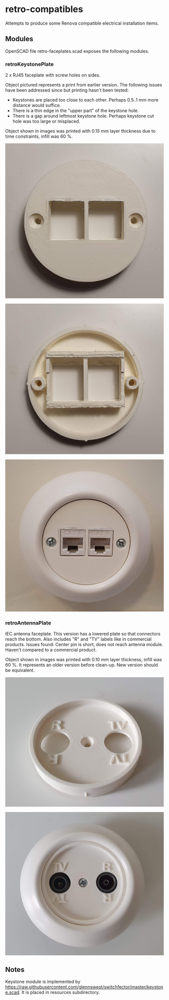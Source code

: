 # retro-compatibles

Attempts to produce some Renova compatible electrical installation items.

## Modules

OpenSCAD file retro-faceplates.scad exposes the following modules.

### retroKeystonePlate

2 x RJ45 faceplate with screw holes on sides.

Object pictured represents a print from earlier version. The following issues have been addressed since but printing hasn't been tested:
- Keystones are placed too close to each other. Perhaps 0.5..1 mm more distance would suffice.
- There is a thin edge in the "upper part" of the keystone hole.
- There is a gap around leftmost keystone hole. Perhaps keystone cut hole was too large or misplaced.

Object shown in images was printed with 0.15 mm layer thickness due to time constraints, infill was 60 %. 

![2 x RJ45 faceplate 2](img/retro2rj45Plate2-1.jpg?raw=true "2 x RJ45 faceplate 2, module face up")

![2 x RJ45 faceplate 2](img/retro2rj45Plate2-2.jpg?raw=true "2 x RJ45 faceplate 2, module face down")

![2 x RJ45 faceplate 2](img/retro2rj45Plate2-3.jpg?raw=true "2 x RJ45 faceplate 2, module with keystones inserted, attached to box")


### retroAntennaPlate

IEC antenna faceplate. This version has a lowered plate so that connectors reach the bottom. Also includes "R" and "TV" labels like in commercial products. Issues found: Center pin is short, does not reach antenna module. Haven't compared to a commercial product.

Object shown in images was printed with 0.10 mm layer thickness, infill was 60 %. It represents an older version before clean-up. New version should be equivalent.

![Antenna faceplate 2](img/retroAntennaPlate2-1.jpg?raw=true "Antenna faceplate 2, bare module")

![Antenna faceplate 2](img/retroAntennaPlate2-2.jpg?raw=true "Antenna faceplate 2, module inserted to frame")

## Notes

Keystone module is implemented by https://raw.githubusercontent.com/glennswest/switchfector/master/keystone.scad. It is placed  in resources subdirectory.
